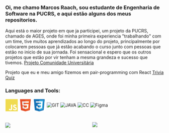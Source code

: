 ### Oi, me chamo Marcos Raach, sou estudante de Engenharia de Software na PUCRS, e aqui estão alguns dos meus repositorios.

Aqui está o maior projeto em que ja participei, um projeto da PUCRS, chamado de AGES, onde foi minha primeira experiencia "trabalhando" com um time, tive muitos aprendizados ao longo do projeto, principalmente por colocarem pessoas que já estão acabando o curso junto com pessoas que estão no inicio de sua jornada. Foi sensacional e espero que os outros projetos que estão por vir tenham a mesma grandeza e sucesso que tivemos.
[Projeto Comunidade Universitária](https://tools.ages.pucrs.br/comunidade-universitaria/wiki/-/wikis/home)

Projeto que eu e meu amigo fizemos em pair-programming com React [Trivia Quiz](https://trivia-quiz-seven.vercel.app/)


<h3 align="left">Languages and Tools:</h3>
<div style="display: inline_block">
  <img align="center" alt="Js" height="40" width="40" src="https://raw.githubusercontent.com/devicons/devicon/master/icons/javascript/javascript-plain.svg">
  <img align="center" alt="HTML" height="40" width="40" src="https://raw.githubusercontent.com/devicons/devicon/master/icons/html5/html5-original.svg">
  <img align="center" alt="CSS" height="40" width="40" src="https://raw.githubusercontent.com/devicons/devicon/master/icons/css3/css3-original.svg">
  <img align="center" alt="GIT" height="40" width="40" src="https://cdn.jsdelivr.net/gh/devicons/devicon/icons/git/git-original.svg">
  <img align="center" alt="JAVA" height="40" width="40" src="https://cdn.jsdelivr.net/gh/devicons/devicon/icons/java/java-plain.svg">
  <img align="center" alt="CC" height="40" width="40" src="https://cdn.jsdelivr.net/gh/devicons/devicon/icons/photoshop/photoshop-plain.svg" />
  <img align="center" alt="Figma" height="40" width="40" src="https://cdn.jsdelivr.net/gh/devicons/devicon/icons/figma/figma-original.svg" />
</div>
<br>

<div></br>
  <img align="center" width="50%" src="https://github-readme-stats.vercel.app/api?username=Marquilni&show_icons=true&theme=tokyonight&include_all_commits=true&count_private=true" />
  <img align="right" width="45%" src="https://github-readme-stats.vercel.app/api/top-langs/?username=Marquiln&layout=compact&langs_count=16&theme=tokyonight" />
</div>


<!--
**MarquIln/MarquIln** is a ✨ _special_ ✨ repository because its `README.md` (this file) appears on your GitHub profile.

Here are some ideas to get you started:

- 🔭 I’m currently working on ...
- 🌱 I’m currently learning ...
- 👯 I’m looking to collaborate on ...
- 🤔 I’m looking for help with ...
- 💬 Ask me about ...
- 📫 How to reach me: ...
- 😄 Pronouns: ...
- ⚡ Fun fact: ...
-->
